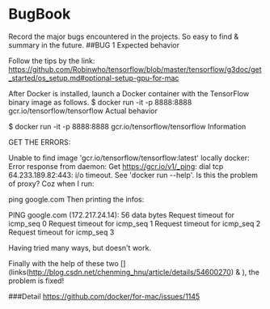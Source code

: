 # BugBook
Record the major bugs encountered in the projects. So easy to find & summary in the future.
##BUG 1
Expected behavior

Follow the tips by the link:
https://github.com/Robinwho/tensorflow/blob/master/tensorflow/g3doc/get_started/os_setup.md#optional-setup-gpu-for-mac

After Docker is installed, launch a Docker container with the TensorFlow binary image as follows.
$ docker run -it -p 8888:8888 gcr.io/tensorflow/tensorflow
Actual behavior

$ docker run -it -p 8888:8888 gcr.io/tensorflow/tensorflow
Information

GET THE ERRORS:

Unable to find image 'gcr.io/tensorflow/tensorflow:latest' locally
docker: Error response from daemon: Get https://gcr.io/v1/_ping: dial tcp 64.233.189.82:443: i/o timeout.
See 'docker run --help'.
Is this the problem of proxy? Coz when I run:

ping google.com
Then printing the infos:

PING google.com (172.217.24.14): 56 data bytes
Request timeout for icmp_seq 0
Request timeout for icmp_seq 1
Request timeout for icmp_seq 2
Request timeout for icmp_seq 3

Having tried many ways, but doesn't work. 

Finally with the help of these two [](links(http://blog.csdn.net/chenming_hnu/article/details/54600270) & ), the problem is fixed!

###Detail
https://github.com/docker/for-mac/issues/1145
